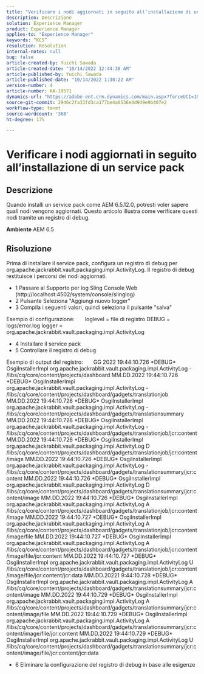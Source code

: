 ```yaml
---
title: "Verificare i nodi aggiornati in seguito all’installazione di un service pack"
description: Descrizione
solution: Experience Manager
product: Experience Manager
applies-to: "Experience Manager"
keywords: “KCS”
resolution: Resolution
internal-notes: null
bug: false
article-created-by: Yuichi Sawada
article-created-date: "10/14/2022 12:44:38 AM"
article-published-by: Yuichi Sawada
article-published-date: "10/14/2022 1:30:22 AM"
version-number: 4
article-number: KA-19571
dynamics-url: "https://adobe-ent.crm.dynamics.com/main.aspx?forceUCI=1&pagetype=entityrecord&etn=knowledgearticle&id=43d93c5d-594b-ed11-bba2-000d3a5c1bcc"
source-git-commit: 2946c2fa33fd3ca177be4a0536e4d9d9e9b407e2
workflow-type: tm+mt
source-wordcount: '368'
ht-degree: 17%

---
```


# Verificare i nodi aggiornati in seguito all’installazione di un service pack

## Descrizione


Quando installi un service pack come AEM 6.5.12.0, potresti voler sapere quali nodi vengono aggiornati. Questo articolo illustra come verificare questi nodi tramite un registro di debug.

<b>Ambiente</b>
AEM 6.5


## Risoluzione


Prima di installare il service pack, configura un registro di debug per org.apache.jackrabbit.vault.packaging.impl.ActivityLog. Il registro di debug restituisce i percorsi dei nodi aggiornati.

- 1 Passare al Supporto per log Sling Console Web (http://localhost:4502/system/console/slinglog)
- 2 Pulsante Seleziona &quot;Aggiungi nuovo logger&quot;
- 3 Compila i seguenti valori, quindi seleziona il pulsante &quot;salva&quot;

Esempio di configurazione:       loglevel = file di registro DEBUG = logs/error.log logger = org.apache.jackrabbit.vault.packaging.impl.ActivityLog

- 4 Installare il service pack
- 5 Controllare il registro di debug

Esempio di output del registro:       GG 2022 19:44:10.726 \*DEBUG\* OsgiInstallerImpl org.apache.jackrabbit.vault.packaging.impl.ActivityLog - /libs/cq/core/content/projects/dashboard MM.DD.2022 19:44:10.726 \*DEBUG\* OsgiInstallerImpl org.apache.jackrabbit.vault.packaging.impl.ActivityLog - /libs/cq/core/content/projects/dashboard/gadgets/translationjob MM.DD.2022 19:44:10.726 \*DEBUG\* OsgiInstallerImpl org.apache.jackrabbit.vault.packaging.impl.ActivityLog - /libs/cq/core/content/projects/dashboard/gadgets/translationsummary MM.DD.2022 19:44:10.726 \*DEBUG\* OsgiInstallerImpl org.apache.jackrabbit.vault.packaging.impl.ActivityLog - /libs/cq/core/content/projects/dashboard/gadgets/translationjob/jcr:content MM.DD.2022 19:44:10.726 \*DEBUG\* OsgiInstallerImpl org.apache.jackrabbit.vault.packaging.impl.ActivityLog D /libs/cq/core/content/projects/dashboard/gadgets/translationjob/jcr:content/image MM.DD.2022 19:44:10.726 \*DEBUG\* OsgiInstallerImpl org.apache.jackrabbit.vault.packaging.impl.ActivityLog - /libs/cq/core/content/projects/dashboard/gadgets/translationsummary/jcr:content MM.DD.2022 19:44:10.726 \*DEBUG\* OsgiInstallerImpl org.apache.jackrabbit.vault.packaging.impl.ActivityLog D /libs/cq/core/content/projects/dashboard/gadgets/translationsummary/jcr:content/image MM.DD.2022 19:44:10.726 \*DEBUG\* OsgiInstallerImpl org.apache.jackrabbit.vault.packaging.impl.ActivityLog A /libs/cq/core/content/projects/dashboard/gadgets/translationjob/jcr:content/image MM.DD.2022 19:44:10.727 \*DEBUG\* OsgiInstallerImpl org.apache.jackrabbit.vault.packaging.impl.ActivityLog A /libs/cq/core/content/projects/dashboard/gadgets/translationjob/jcr:content/image/file MM.DD.2022 19:44:10.727 \*DEBUG\* OsgiInstallerImpl org.apache.jackrabbit.vault.packaging.impl.ActivityLog A /libs/cq/core/content/projects/dashboard/gadgets/translationjob/jcr:content/image/file/jcr:content MM.DD.2022 19:44:10.727 \*DEBUG\* OsgiInstallerImpl org.apache.jackrabbit.vault.packaging.impl.ActivityLog U /libs/cq/core/content/projects/dashboard/gadgets/translationjob/jcr:content/image/file/jcr:content/jcr:data MM.DD.20221 9:44:10.728 \*DEBUG\* OsgiInstallerImpl org.apache.jackrabbit.vault.packaging.impl.ActivityLog A /libs/cq/core/content/projects/dashboard/gadgets/translationsummary/jcr:content/image MM.DD.2022 19:44:10.729 \*DEBUG\* OsgiInstallerImpl org.apache.jackrabbit.vault.packaging.impl.ActivityLog A /libs/cq/core/content/projects/dashboard/gadgets/translationsummary/jcr:content/image/file MM.DD.2022 19:44:10.729 \*DEBUG\* OsgiInstallerImpl org.apache.jackrabbit.vault.packaging.impl.ActivityLog A /libs/cq/core/content/projects/dashboard/gadgets/translationsummary/jcr:content/image/file/jcr:content MM.DD.2022 19:44:10.729 \*DEBUG\* OsgiInstallerImpl org.apache.jackrabbit.vault.packaging.impl.ActivityLog U /libs/cq/core/content/projects/dashboard/gadgets/translationsummary/jcr:content/image/file/jcr:content/jcr:data

- 6 Eliminare la configurazione del registro di debug in base alle esigenze
